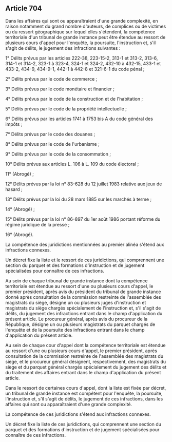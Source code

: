 Article 704
----
Dans les affaires qui sont ou apparaîtraient d'une grande complexité, en raison
notamment du grand nombre d'auteurs, de complices ou de victimes ou du ressort
géographique sur lequel elles s'étendent, la compétence territoriale d'un
tribunal de grande instance peut être étendue au ressort de plusieurs cours
d'appel pour l'enquête, la poursuite, l'instruction et, s'il s'agit de délits,
le jugement des infractions suivantes :

1° Délits prévus par les articles 222-38, 223-15-2, 313-1 et 313-2, 313-6, 314-1
et 314-2, 323-1 à 323-4, 324-1 et 324-2, 432-10 à 432-15, 433-1 et 433-2, 434-9,
434-9-1, 442-1 à 442-8 et 321-6-1 du code pénal ;

2° Délits prévus par le code de commerce ;

3° Délits prévus par le code monétaire et financier ;

4° Délits prévus par le code de la construction et de l'habitation ;

5° Délits prévus par le code de la propriété intellectuelle ;

6° Délits prévus par les articles 1741 à 1753 bis A du code général des impôts ;

7° Délits prévus par le code des douanes ;

8° Délits prévus par le code de l'urbanisme ;

9° Délits prévus par le code de la consommation ;

10° Délits prévus aux articles L. 106 à L. 109 du code électoral ;

11° (Abrogé) ;

12° Délits prévus par la loi n° 83-628 du 12 juillet 1983 relative aux jeux de
hasard ;

13° Délits prévus par la loi du 28 mars 1885 sur les marchés à terme ;

14° (Abrogé) ;

15° Délits prévus par la loi n° 86-897 du 1er août 1986 portant réforme du
régime juridique de la presse ;

16° (Abrogé).

La compétence des juridictions mentionnées au premier alinéa s'étend aux
infractions connexes.

Un décret fixe la liste et le ressort de ces juridictions, qui comprennent une
section du parquet et des formations d'instruction et de jugement spécialisées
pour connaître de ces infractions.

Au sein de chaque tribunal de grande instance dont la compétence territoriale
est étendue au ressort d'une ou plusieurs cours d'appel, le premier président,
après avis du président du tribunal de grande instance donné après consultation
de la commission restreinte de l'assemblée des magistrats du siège, désigne un
ou plusieurs juges d'instruction et magistrats du siège chargés spécialement de
l'instruction et, s'il s'agit de délits, du jugement des infractions entrant
dans le champ d'application du présent article. Le procureur général, après avis
du procureur de la République, désigne un ou plusieurs magistrats du parquet
chargés de l'enquête et de la poursuite des infractions entrant dans le champ
d'application du présent article.

Au sein de chaque cour d'appel dont la compétence territoriale est étendue au
ressort d'une ou plusieurs cours d'appel, le premier président, après
consultation de la commission restreinte de l'assemblée des magistrats du siège,
et le procureur général désignent, respectivement, des magistrats du siège et du
parquet général chargés spécialement du jugement des délits et du traitement des
affaires entrant dans le champ d'application du présent article.

Dans le ressort de certaines cours d'appel, dont la liste est fixée par décret,
un tribunal de grande instance est compétent pour l'enquête, la poursuite,
l'instruction et, s'il s'agit de délits, le jugement de ces infractions, dans
les affaires qui sont ou apparaîtraient d'une grande complexité.

La compétence de ces juridictions s'étend aux infractions connexes.

Un décret fixe la liste de ces juridictions, qui comprennent une section du
parquet et des formations d'instruction et de jugement spécialisées pour
connaître de ces infractions.

